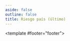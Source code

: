 ```yaml
---
aside: false
outline: false
title: Riesgo país (último)
---
```


<script setup>
import { useRoute, useData } from 'vitepress'

const route = useRoute()

const { isDark } = useData()
</script>

<OAOperation operation-id="get-finanzas-indices-riesgo-pais-ultimo">

<template #footer="footer">

<OAFooter />

<!--@include: ./parts/get-finanzas-indices-riesgo-pais-ultimo-footer.md -->

</template>

</OAOperation>
